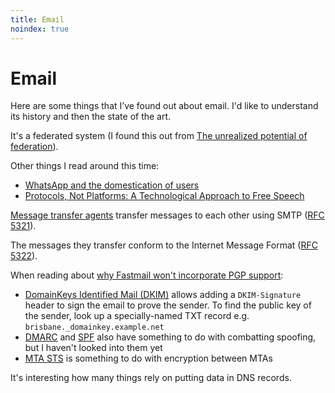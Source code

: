 ```yaml
---
title: Email
noindex: true
---
```


# Email

Here are some things that I’ve found out about email. I'd like to understand its history and then the state of the art.

It's a federated system (I found this out from [The unrealized potential of federation](https://drewdevault.com/2020/09/20/The-potential-of-federation.html)).

Other things I read around this time:

- [WhatsApp and the domestication of users](https://seirdy.one/2021/01/27/whatsapp-and-the-domestication-of-users.html)
- [Protocols, Not Platforms: A Technological Approach to Free Speech](https://knightcolumbia.org/content/protocols-not-platforms-a-technological-approach-to-free-speech)

[Message transfer agents](https://en.m.wikipedia.org/wiki/Message_transfer_agent) transfer messages to each other using SMTP ([RFC 5321](https://tools.ietf.org/html/rfc5321)).

The messages they transfer conform to the Internet Message Format ([RFC 5322](https://tools.ietf.org/html/rfc5322)).

When reading about [why Fastmail won't incorporate PGP support](https://www.reddit.com/r/fastmail/comments/9koz2u/server_side_pgp_public_key_encryption/):

- [DomainKeys Identified Mail (DKIM)](https://en.m.wikipedia.org/wiki/DomainKeys_Identified_Mail) allows adding a `DKIM-Signature` header to sign the email to prove the sender. To find the public key of the sender, look up a specially-named TXT record e.g. `brisbane._domainkey.example.net`
- [DMARC](https://en.m.wikipedia.org/wiki/Sender_Policy_Framework) and [SPF](https://en.m.wikipedia.org/wiki/DMARC) also have something to do with combatting spoofing, but I haven't looked into them yet
- [MTA STS](https://searchsecurity.techtarget.com/answer/What-is-MTA-STS-and-how-will-it-improve-email-security) is something to do with encryption between MTAs

It's interesting how many things rely on putting data in DNS records.
